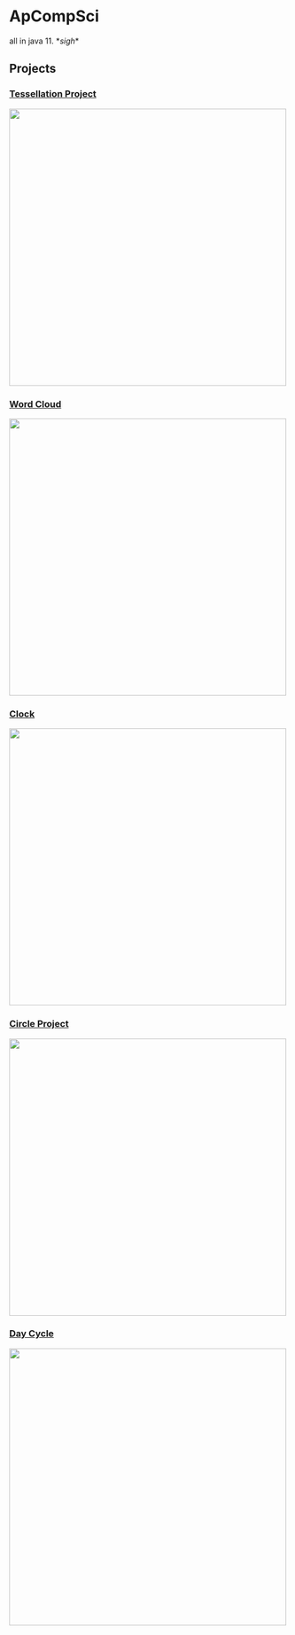 # ApCompSci

all in java 11. \**sigh*\*

## Projects

### [Tessellation Project](https://github.com/Sigma-8214/ApCompSci/blob/main/src/com/connorcode/IsoBlock.java)

<img src="https://user-images.githubusercontent.com/50306817/218925721-b13c4884-0949-4490-8b2c-e75173444444.jpg" width="500"></img>

### [Word Cloud](https://github.com/Sigma-8214/ApCompSci/blob/main/src/com/connorcode/WordCloud.java)

<img src="https://user-images.githubusercontent.com/50306817/211898484-a92ec19a-ebc3-4524-83dd-106b806c6975.png" width="500"></img>

### [Clock](https://github.com/Sigma-8214/ApCompSci/blob/main/src/com/connorcode/ClockGui.java)

<img src="https://user-images.githubusercontent.com/50306817/211441350-7c2dfffd-daa9-490e-8067-1f027691476f.png" width="500"></img>

### [Circle Project](https://github.com/Sigma-8214/ApCompSci/blob/main/src/com/connorcode/CircleProject.java)

<img src="https://user-images.githubusercontent.com/50306817/211441457-a9da3388-9d63-4f68-bbd0-7dd5b6fdd116.png" width="500"></img>

### [Day Cycle](https://github.com/Sigma-8214/ApCompSci/blob/main/src/com/connorcode/DayCycle.java)

<img src="https://user-images.githubusercontent.com/50306817/211441270-760d7ff5-ecca-49d7-b32d-3fd8063b9708.png" width="500"></img>
